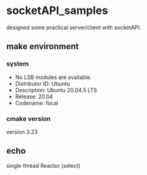 # socketAPI_samples
designed some practical server/client with socketAPI.

## make environment

### system
  - No LSB modules are available.
  - Distributor ID: Ubuntu
  - Description:    Ubuntu 20.04.5 LTS
  - Release:        20.04
  - Codename:       focal
### cmake version
version 3.23

## echo
  single thread Reactor (select)
  
